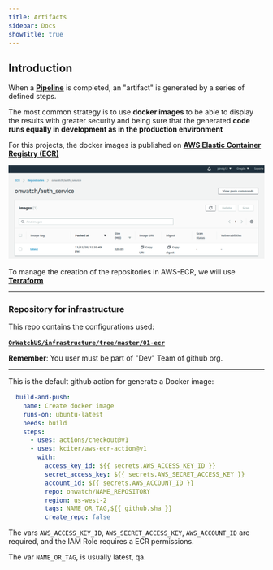 ```yaml
---
title: Artifacts
sidebar: Docs
showTitle: true
---
```

## Introduction

When a **[Pipeline](/docs/guide/pipeline)** is completed, an "artifact" is generated by a series of defined steps.

The most common strategy is to use **docker images** to be able to display the results with greater security and being sure that the generated **code runs equally in development as in the production environment**

For this projects, the docker images is published on <a href="https://aws.amazon.com/ecr/?nc1=h_ls" target="_blank">**AWS Elastic Container Registry (ECR)**</a>

![Docker image](../../images/ecr-example.png)

To manage the creation of the repositories in AWS-ECR, we will use <a href="https://www.terraform.io/" target="_blank">**Terraform**</a>

---
### Repository for infrastructure
This repo contains the configurations used:

<a href="https://github.com/OnWatchUS/infrastructure/tree/master/01-ecr" target="_blank">**`OnWatchUS/infrastructure/tree/master/01-ecr`**</a>

**Remember**: You user must be part of "Dev" Team of github org.

***
This is the default github action for generate a Docker image:

```yaml
  build-and-push:
    name: Create docker image
    runs-on: ubuntu-latest
    needs: build
    steps:
      - uses: actions/checkout@v1
      - uses: kciter/aws-ecr-action@v1
        with:
          access_key_id: ${{ secrets.AWS_ACCESS_KEY_ID }}
          secret_access_key: ${{ secrets.AWS_SECRET_ACCESS_KEY }}
          account_id: ${{ secrets.AWS_ACCOUNT_ID }}
          repo: onwatch/NAME_REPOSITORY
          region: us-west-2
          tags: NAME_OR_TAG,${{ github.sha }}
          create_repo: false
```

The vars `AWS_ACCESS_KEY_ID`, `AWS_SECRET_ACCESS_KEY`, `AWS_ACCOUNT_ID` are required, and the IAM Role requires a ECR permissions.

The var `NAME_OR_TAG`, is usually latest, qa.

